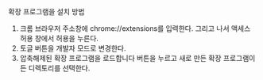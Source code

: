 확장 프로그램을 설치 방법

1. 크롬 브라우저 주소창에 chrome://extensions를 입력한다. 그리고 나서 액세스 허용 창에서 허용을 누른다.
2. 토글 버튼을 개발자 모드로 변경한다.
3. 압축해제된 확장 프로그램을 로드합니다 버튼을 누르고 새로 만든 확장 프로그램이 든 디렉토리를 선택한다.